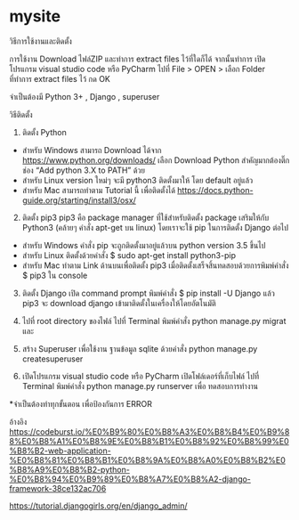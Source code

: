 # mysite
วิธีการใช้งานและติดตั้ง

การใช้งาน
Download ไฟล์ZIP 
และทำการ extract files ไว้ที่ใดก็ได้
จากนั้นทำการ เปิดโปรแกรม visual studio code หรือ PyCharm
ไปที่ File > OPEN > เลือก Folder ที่ทำการ extract files ไว้ กด OK

จำเป็นต้องมี Python 3+ , Django , superuser

วิธีติดตั้ง 
1. ติดตั้ง Python 
- สำหรับ Windows สามารถ Download ได้จาก https://www.python.org/downloads/ เลือก Download Python
สำคัญมากต้องติ๊กช่อง “Add python 3.X to PATH” ด้วย
- สำหรับ Linux version ใหม่ๆ จะมี python3 ติดตั้งมาให้ โดย default อยู่แล้ว
- สำหรับ Mac สามารถทำตาม Tutorial นี้ เพื่อติดตั้งได้
https://docs.python-guide.org/starting/install3/osx/

2. ติดตั้ง pip3
pip3 คือ package manager ที่ใช้สำหรับติดตั้ง package เสริมให้กับ Python3 (คล้ายๆ คำสั่ง apt-get บน linux) โดยเราจะใช้ pip ในการติดตั้ง Django ต่อไป
- สำหรับ Windows คำสั่ง pip จะถูกติดตั้งมาอยู่แล้วบน python version 3.5 ขึ้นไป 
- สำหรับ Linux ติดตั้งด้วยคำสั่ง $ sudo apt-get install python3-pip
- สำหรับ Mac ทำตาม Link ด้านบนเพื่อติดตั้ง pip3
เมื่อติดตั้งเสร็จสิ้นทดสอบด้วยการพิมพ์คำสั่ง $ pip3 ใน console

3. ติดตั้ง Django
เปิด command prompt
พิมพ์คำสั่ง $ pip install -U Django 
แล้ว pip3 จะ download django เข้ามาติดตั้งในเครื่องให้โดยอัตโนมัติ

4. ไปที่ root directory ของไฟล์
ไปที่ Terminal พิมพ์คำสั่ง
python manage.py migrat
และ

5. สร้าง Superuser เพื่อใช้งาน ฐานข้อมูล sqlite ด้วยคำสั่ง 
python manage.py createsuperuser

6. เปิดโปรแกรม visual studio code หรือ PyCharm เปิดโฟล์เดอร์ที่เก็บไฟล์
ไปที่ Terminal พิมพ์คำสั่ง python manage.py runserver เพื่อ ทดสอบการทำงาน

*จำเป็นต้องทำทุกขั้นตอน เพื่อป้องกันการ ERROR 

อ้างอิง
https://codeburst.io/%E0%B9%80%E0%B8%A3%E0%B8%B4%E0%B9%88%E0%B8%A1%E0%B8%9E%E0%B8%B1%E0%B8%92%E0%B8%99%E0%B8%B2-web-application-%E0%B8%81%E0%B8%B1%E0%B8%9A%E0%B8%A0%E0%B8%B2%E0%B8%A9%E0%B8%B2-python-%E0%B8%94%E0%B9%89%E0%B8%A7%E0%B8%A2-django-framework-38ce132ac706

https://tutorial.djangogirls.org/en/django_admin/
